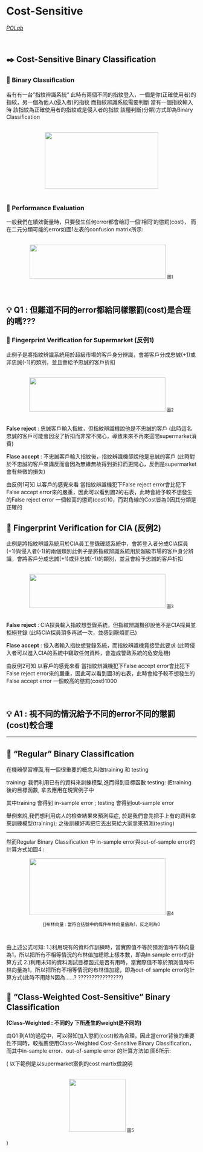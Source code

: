 # Cost-Sensitive
*[POLab](http://polab.imis.ncku.edu.tw/)* <br>

<br>

## :black_nib: Cost-Sensitive Binary Classiﬁcation


### :arrow_down_small: Binary Classiﬁcation <br>
若有有一台”指紋辨識系統”
此時有兩個不同的指紋登入，一個是你(正確使用者)的指紋，另一個為他人(侵入者)的指紋
而指紋辨識系統需要判斷 當有一個指紋輸入時 該指紋為正確使用者的指紋或是侵入者的指紋 該種判斷(分類)方式即為Binary Classiﬁcation

<br>
<div align=center>
<img src="https://github.com/wutsungyu/cost-sensitive/blob/master/%E5%9C%96.png"
width="300" height="150">
</div>
<br>

### :arrow_down_small: Performance Evaluation <br>
一般我們在績效衡量時，只要發生任何error都會给訂一個’相同’的懲罰(cost)， 而在二元分類可能的error如圖1左表的confusion matrix所示:

<br>
<div align=center>
<sub> 
<img src="https://github.com/wutsungyu/cost-sensitive/blob/master/%E5%9C%961.png " 
width="360" height="90">
圖1 
</sub>
</div>
<br>                                                                            





<br>

:bulb: __Q1  :  但難道不同的error都給同樣懲罰(cost)是合理的嗎???__ <br>     
---------------------------------------------------------------------------------------------------



                              
                         
### :arrow_down_small: Fingerprint Veriﬁcation for Supermarket  (反例1) <br>
此例子是將指紋辨識系統用於超級市場的客戶身分辨識，會將客戶分成忠誠(+1)或非忠誠(-1)的類別，並且會給予忠誠的客戶折扣 

<br>
<div align=center>
<sub> 
<img src="https://github.com/wutsungyu/cost-sensitive/blob/master/%E5%9C%962.png" 
width="360" height="90">
圖2 
</sub>
</div>
<br>      

**False reject** :  忠誠客戶輸入指紋，但指紋辨識機說他是不忠誠的客戶
(此時這名忠誠的客戶可能會因沒了折扣而非常不開心，導致未來不再來這間supermarket消費)

**Flase accept** : 不忠誠客戶輸入指紋後，指紋辨識機卻說他是忠誠的客戶
(此時對於不忠誠的客戶來講反而會因為無緣無故得到折扣而更開心，反倒是supermarket會有些微的損失)

由反例1可知
以客戶的感覺來看 當指紋辨識機犯下False reject error會比犯下False accept error來的嚴重，因此可以看到圖2的右表，此時會給予較不想發生的False reject error 一個較高的懲罰(cost)10，而對角線的Cost皆為0因其分類是正確的


## :arrow_down_small: Fingerprint Veriﬁcation for CIA  (反例2) <br>
此例是將指紋辨識系統用於CIA員工登錄確認系統中，會將登入者分成CIA探員(+1)與侵入者(-1)的兩個類別此例子是將指紋辨識系統用於超級市場的客戶身分辨識，會將客戶分成忠誠(+1)或非忠誠(-1)的類別，並且會給予忠誠的客戶折扣 

<br>
<div align=center>
<sub> 
<img src="https://github.com/wutsungyu/cost-sensitive/blob/master/%E5%9C%963.png" 
width="360" height="90">
圖3 
</sub>
</div>
<br>      

**False reject** : CIA探員輸入指紋想登錄系統，但指紋辨識機卻說他不是CIA探員並拒絕登錄
(此時CIA探員頂多再試一次，並感到厭煩而已)

**Flase accept** : 侵入者輸入指紋想登錄系統，而指紋辨識機竟接受此要求
(此時侵入者可以進入CIA的系統中竊取任何資料，會造成警政系統的危安危機)

由反例2可知
以客戶的感覺來看 當指紋辨識機犯下False accept error會比犯下False reject error來的嚴重，因此可以看到圖3的右表，此時會給予較不想發生的False accept error 一個較高的懲罰(cost)1000

<br>

:bulb: __A1  :  視不同的情況給予不同的error不同的懲罰(cost)較合理__ <br>     
---------------------------------------------------------------------------------------------------

---

## :arrow_down_small: “Regular” Binary Classiﬁcation <br>
在機器學習裡面,有一個很重要的概念,叫做training 和 testing

training:  我們利用已有的資料來訓練模型,進而得到目標函數
testing:    把training 後的目標函數, 拿去應用在現實例子中

其中training 會得到 in-sample error  ;   testing 會得到out-sample error

舉例來說,我們想利用病人的檢查結果來預測癌症, 於是我們會先把手上有的資料拿來訓練模型(training); 之後訓練好再把它丟出來給大家拿來預測(testing)

---

然而Regular Binary Classiﬁcation 中 in-sample error與out-of-sample error的計算方式如圖4 :
<br>
<div align=center>
<sub> 
<img src="https://github.com/wutsungyu/cost-sensitive/blob/master/%E5%9C%964.png" 
width="360" height="150">
圖4 
  
  []布林向量 : 當符合括號中的條件布林向量值為1，反之則為0
</sub>
</div>
<br>  

由上述公式可知:
1.)利用現有的資料作訓練時，當實際值不等於預測值時布林向量為1，所以把所有不相等情況的布林值加總除上樣本數，即為In sample error的計算方式
2.)利用未知的資料測試目標函式是否有用時，當實際值不等於預測值時布林向量為1，所以把所有不相等情況的布林值加總，即為out-of sample error的計算方式(此時不用除N因為……?
????????????????)


## :arrow_down_small: “Class-Weighted Cost-Sensitive” Binary Classiﬁcation <br> 
**(Class-Weighted : 不同的y 下所產生的weight是不同的)**

由Q1 到A1的過程中，可以得知加入懲罰(cost)較為合理，因此當error背後的重要性不同時，較推薦使用Class-Weighted Cost-Sensitive Binary Classiﬁcation，而其中in-sample error、out-of-sample error 的計算方法如 圖6所示:

(
以下範例是以supermarket案例的cost martix做說明  
<br>
<div align=center>
<sub> 
<img src="https://github.com/wutsungyu/cost-sensitive/blob/master/%E5%9C%965.png" 
width="150" height="140">
圖5
</sub>
</div>
<br>  )
